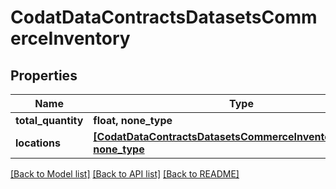 # CodatDataContractsDatasetsCommerceInventory


## Properties
Name | Type | Description | Notes
------------ | ------------- | ------------- | -------------
**total_quantity** | **float, none_type** |  | [optional] 
**locations** | [**[CodatDataContractsDatasetsCommerceInventoryLocation], none_type**](CodatDataContractsDatasetsCommerceInventoryLocation.md) |  | [optional] 

[[Back to Model list]](../README.md#documentation-for-models) [[Back to API list]](../README.md#documentation-for-api-endpoints) [[Back to README]](../README.md)


